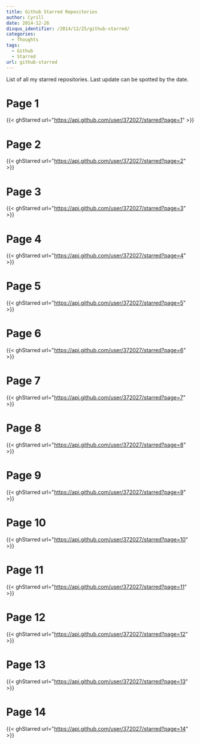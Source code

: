 ```yaml
---
title: Github Starred Repositories
author: Cyrill
date: 2014-12-26
disqus_identifier: /2014/12/25/github-starred/
categories:
  - Thoughts
tags:
  - Github
  - Starred
url: github-starred
---
```


List of all my starred repositories. Last update can be spotted by the date.

<!--more-->

# Page 1

{{< ghStarred url="https://api.github.com/user/372027/starred?page=1" >}}

# Page 2

{{< ghStarred url="https://api.github.com/user/372027/starred?page=2" >}}

# Page 3

{{< ghStarred url="https://api.github.com/user/372027/starred?page=3" >}}

# Page 4

{{< ghStarred url="https://api.github.com/user/372027/starred?page=4" >}}

# Page 5

{{< ghStarred url="https://api.github.com/user/372027/starred?page=5" >}}

# Page 6

{{< ghStarred url="https://api.github.com/user/372027/starred?page=6" >}}

# Page 7

{{< ghStarred url="https://api.github.com/user/372027/starred?page=7" >}}

# Page 8

{{< ghStarred url="https://api.github.com/user/372027/starred?page=8" >}}

# Page 9

{{< ghStarred url="https://api.github.com/user/372027/starred?page=9" >}}

# Page 10

{{< ghStarred url="https://api.github.com/user/372027/starred?page=10" >}}

# Page 11

{{< ghStarred url="https://api.github.com/user/372027/starred?page=11" >}}

# Page 12

{{< ghStarred url="https://api.github.com/user/372027/starred?page=12" >}}

# Page 13

{{< ghStarred url="https://api.github.com/user/372027/starred?page=13" >}}

# Page 14

{{< ghStarred url="https://api.github.com/user/372027/starred?page=14" >}}

